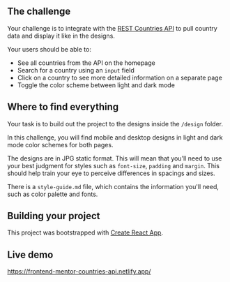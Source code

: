 ## The challenge

Your challenge is to integrate with the [REST Countries API](https://restcountries.eu) to pull country data and display it like in the designs.

Your users should be able to:

-   See all countries from the API on the homepage
-   Search for a country using an `input` field
-   Click on a country to see more detailed information on a separate page
-   Toggle the color scheme between light and dark mode

## Where to find everything

Your task is to build out the project to the designs inside the `/design` folder.

In this challenge, you will find mobile and desktop designs in light and dark mode color schemes for both pages.

The designs are in JPG static format. This will mean that you'll need to use your best judgment for styles such as `font-size`, `padding` and `margin`. This should help train your eye to perceive differences in spacings and sizes.

There is a `style-guide.md` file, which contains the information you'll need, such as color palette and fonts.

## Building your project

This project was bootstrapped with [Create React App](https://github.com/facebook/create-react-app).

## Live demo

https://frontend-mentor-countries-api.netlify.app/
